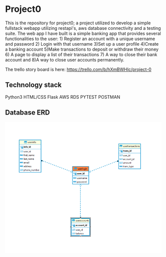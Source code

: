 # Project0

This is the repository for project0; a project utilized  to develop a simple fullstack webapp utilizing restapi's, aws database connectivity and a testing suite.
The web app I have built is a simple banking app that provides several functionalities to the user: 1) Register an account with a unique username and password 2) Login with that username 3)Set up a user profile
4)Create a banking account 5)Make transactions to deposit or withdraw their money 6) A page to display a list of their transactions 7) A way to close their bank account and 8)A way to close user accounts permanently.

The trello story board is here: https://trello.com/b/hXmBWHIc/project-0

Technology stack
----------------------

Python3
HTML/CSS
Flask
AWS RDS
PYTEST
POSTMAN

Database ERD
---------------
![image info](./databaseschema.png)
